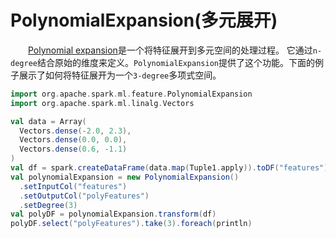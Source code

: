 # PolynomialExpansion(多元展开)

&emsp;&emsp;[Polynomial expansion](http://en.wikipedia.org/wiki/Polynomial_expansion)是一个将特征展开到多元空间的处理过程。
它通过`n-degree`结合原始的维度来定义。`PolynomialExpansion`提供了这个功能。下面的例子展示了如何将特征展开为一个`3-degree`多项式空间。

```scala
import org.apache.spark.ml.feature.PolynomialExpansion
import org.apache.spark.ml.linalg.Vectors

val data = Array(
  Vectors.dense(-2.0, 2.3),
  Vectors.dense(0.0, 0.0),
  Vectors.dense(0.6, -1.1)
)
val df = spark.createDataFrame(data.map(Tuple1.apply)).toDF("features")
val polynomialExpansion = new PolynomialExpansion()
  .setInputCol("features")
  .setOutputCol("polyFeatures")
  .setDegree(3)
val polyDF = polynomialExpansion.transform(df)
polyDF.select("polyFeatures").take(3).foreach(println)
```